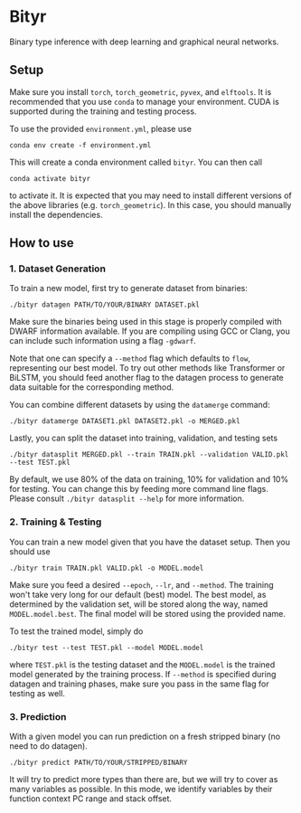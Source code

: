 # Bityr

Binary type inference with deep learning and graphical neural networks.

## Setup

Make sure you install `torch`, `torch_geometric`, `pyvex`, and `elftools`.
It is recommended that you use `conda` to manage your environment.
CUDA is supported during the training and testing process.

To use the provided `environment.yml`, please use

```
conda env create -f environment.yml
```

This will create a conda environment called `bityr`.
You can then call

```
conda activate bityr
```

to activate it.
It is expected that you may need to install different versions of the
above libraries (e.g. `torch_geometric`).
In this case, you should manually install the dependencies.

## How to use

### 1. Dataset Generation

To train a new model, first try to generate dataset from binaries:

```
./bityr datagen PATH/TO/YOUR/BINARY DATASET.pkl
```

Make sure the binaries being used in this stage is properly compiled with DWARF
information available.
If you are compiling using GCC or Clang, you can include such information using
a flag `-gdwarf`.

Note that one can specify a `--method` flag which defaults to `flow`, representing
our best model.
To try out other methods like Transformer or BiLSTM, you should feed another flag
to the datagen process to generate data suitable for the corresponding method.

You can combine different datasets by using the `datamerge` command:

```
./bityr datamerge DATASET1.pkl DATASET2.pkl -o MERGED.pkl
```

Lastly, you can split the dataset into training, validation, and testing sets

```
./bityr datasplit MERGED.pkl --train TRAIN.pkl --validation VALID.pkl --test TEST.pkl
```

By default, we use 80% of the data on training, 10% for validation and 10% for testing.
You can change this by feeding more command line flags.
Please consult `./bityr datasplit --help` for more information.

### 2. Training & Testing

You can train a new model given that you have the dataset setup.
Then you should use

```
./bityr train TRAIN.pkl VALID.pkl -o MODEL.model
```

Make sure you feed a desired `--epoch`, `--lr`, and `--method`.
The training won't take very long for our default (best) model.
The best model, as determined by the validation set, will be stored along the way,
named `MODEL.model.best`.
The final model will be stored using the provided name.

To test the trained model, simply do

```
./bityr test --test TEST.pkl --model MODEL.model
```

where `TEST.pkl` is the testing dataset and the `MODEL.model` is the trained model generated
by the training process.
If `--method` is specified during datagen and training phases, make sure you pass in the same
flag for testing as well.

### 3. Prediction

With a given model you can run prediction on a fresh stripped binary (no need to do datagen).

```
./bityr predict PATH/TO/YOUR/STRIPPED/BINARY
```

It will try to predict more types than there are, but we will try to cover as many variables
as possible.
In this mode, we identify variables by their function context PC range and stack offset.
